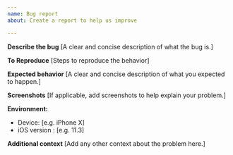 ```yaml
---
name: Bug report
about: Create a report to help us improve

---
```


**Describe the bug**
[A clear and concise description of what the bug is.]

**To Reproduce**
[Steps to reproduce the behavior]

**Expected behavior**
[A clear and concise description of what you expected to happen.]

**Screenshots**
[If applicable, add screenshots to help explain your problem.]

**Environment:**
 - Device: [e.g. iPhone X]
 - iOS version : [e.g. 11.3]

**Additional context**
[Add any other context about the problem here.]

